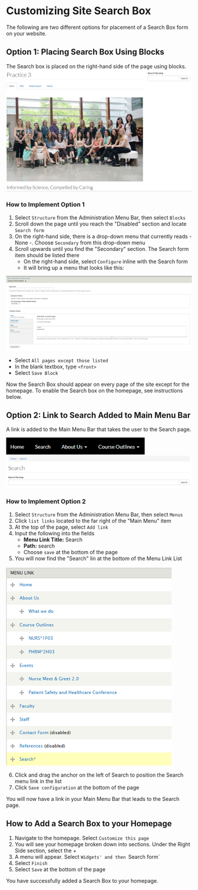 # Customizing Site Search Box

The following are two different options for placement of a Search Box form on your website. 

## Option 1: Placing Search Box Using Blocks

The Search box is placed on the right-hand side of the page using blocks. 
![Image of search box on right side example](/images/Search-form-option-1.png)

### How to Implement Option 1

1. Select `Structure` from the Administration Menu Bar, then select `Blocks`
2. Scroll down the page until you reach the "Disabled" section and locate `Search form`
3. On the right-hand side, there is a drop-down menu that currently reads - None -. Choose `Secondary` from this drop-down menu
4. Scroll upwards until you find the "Secondary" section. The Search form item should be listed there
   * On the right-hand side, select `Configure` inline with the Search form
   * It will bring up a menu that looks like this:

![Image of a Drupal Menu](/images/Search-form-editor.png)
  
   * Select `All pages except those listed`
   * In the blank textbox, type `<front>`
   * Select `Save Block`
  
Now the Search Box should appear on every page of the site except for the homepage. To enable the Search box on the homepage, see instructions below. 

## Option 2: Link to Search Added to Main Menu Bar

A link is added to the Main Menu Bar that takes the user to the Search page. 

![image of Main Menu Bar](/images/search-form-option-2.png)
![Image of search form page](/images/search-form-option-2a.png)

### How to Implement Option 2
1. Select `Structure` from the Administration Menu Bar, then select `Menus`
2. Click `list links` located to the far right of the "Main Menu" item
3. At the top of the page, select `Add link`
4. Input the following into the fields
   * **Menu Link Title:** Search
   * **Path:** search
   * Choose `save` at the bottom of the page
5. You will now find the "Search" lin at the bottom of the Menu Link List 

![Image of Drupal Main Menu links](/images/search-form-menu-links.png)

6. Click and drag the anchor on the left of Search to position the Search menu link in the list
7. Click `Save configuration` at the bottom of the page

You will now have a link in your Main Menu Bar that leads to the Search page.

## How to Add a Search Box to your Homepage

1. Navigate to the homepage. Select `Customize this page`
2. You will see your homepage broken down into sections. Under the Right Side section, select the + 
3. A menu will appear. Select `Widgets' and then `Search form`
4. Select `Finish`
5. Select `Save` at the bottom of the page 

You have successfully added a Search Box to your homepage. 

